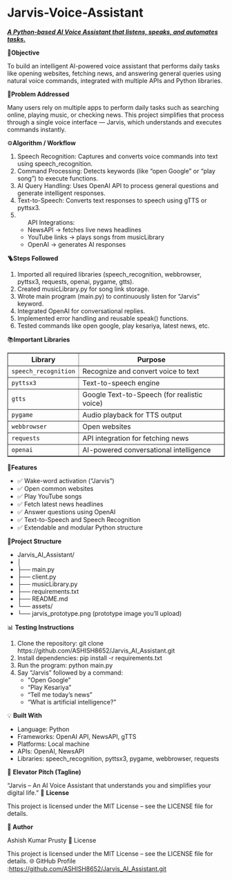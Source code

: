 # Jarvis-Voice-Assistant
<b><u><i>A Python-based AI Voice Assistant that listens, speaks, and automates tasks.</b></u></i>

🎯<b>Objective</b>

To build an intelligent AI-powered voice assistant that performs daily tasks like opening websites, fetching news, and answering general queries using natural voice commands, integrated with multiple APIs and Python libraries.

🧠<b>Problem Addressed</b>

Many users rely on multiple apps to perform daily tasks such as searching online, playing music, or checking news. This project simplifies that process through a single voice interface — Jarvis, which understands and executes commands instantly.

⚙️<b>Algorithm / Workflow</b>
<ol type ="number">
<li>Speech Recognition: Captures and converts voice commands into text using speech_recognition.</li>

<li>Command Processing: Detects keywords (like “open Google” or “play song”) to execute functions.</li>

<li>AI Query Handling: Uses OpenAI API to process general questions and generate intelligent responses.</li>

<li>Text-to-Speech: Converts text responses to speech using gTTS or pyttsx3.</li>
<li><ul>API Integrations:

<li>NewsAPI → fetches live news headlines</li>

<li>YouTube links → plays songs from musicLibrary</li>

<li>OpenAI → generates AI responses</li>
</ul>
</li>
</ol>

<b>🪜Steps Followed</b>
<ol type ="number">
<li>Imported all required libraries (speech_recognition, webbrowser, pyttsx3, requests, openai, pygame, gtts).</li>

<li>Created musicLibrary.py for song link storage.</li>

<li>Wrote main program (main.py) to continuously listen for “Jarvis” keyword.</li>

<li>Integrated OpenAI for conversational replies.</li>

<li>Implemented error handling and reusable speak() functions.</li>

<li>Tested commands like open google, play kesariya, latest news, etc.</li>
</ol>

📚<b>Important Libraries</b>
<table border="1" cellspacing="0" cellpadding="8">
  <tr>
    <th>Library</th>
    <th>Purpose</th>
  </tr>
  <tr>
    <td><code>speech_recognition</code></td>
    <td>Recognize and convert voice to text</td>
  </tr>
  <tr>
    <td><code>pyttsx3</code></td>
    <td>Text-to-speech engine</td>
  </tr>
  <tr>
    <td><code>gtts</code></td>
    <td>Google Text-to-Speech (for realistic voice)</td>
  </tr>
  <tr>
    <td><code>pygame</code></td>
    <td>Audio playback for TTS output</td>
  </tr>
  <tr>
    <td><code>webbrowser</code></td>
    <td>Open websites</td>
  </tr>
  <tr>
    <td><code>requests</code></td>
    <td>API integration for fetching news</td>
  </tr>
  <tr>
    <td><code>openai</code></td>
    <td>AI-powered conversational intelligence</td>
  </tr>
</table>

🧩<b>Features</b>
<ul>
<li> ✅ Wake-word activation (“Jarvis”)</li>
<li>✅ Open common websites</li>
<li>✅ Play YouTube songs</li>
<li>✅ Fetch latest news headlines</li>
<li>✅ Answer questions using OpenAI</li>
<li>✅ Text-to-Speech and Speech Recognition</li>
<li>✅ Extendable and modular Python structure</li>
</ul>

📁<b>Project Structure</b>
<ul>
<li>Jarvis_AI_Assistant/</li>
<li>│</li>
<li>├── main.py</li>
<li>├── client.py</li>
<li>├── musicLibrary.py</li>
<li>├── requirements.txt</li>
<li>├── README.md</li>
<li>└── assets/
<li>  └── jarvis_prototype.png  (prototype image you’ll upload)</li>
</li>
</ul>
📊 <b> Testing Instructions</b>
<ol type ="number">
<li>Clone the repository:
  git clone https://github.com/ASHISH8652/Jarvis_AI_Assistant.git
</li>
<li>Install dependencies:
pip install -r requirements.txt
</li>
<li>Run the program:
python main.py
</li>
<li>Say “Jarvis” followed by a command:
<ul>
<li>"Open Google”</li>
<li>“Play Kesariya”</li>
<li>“Tell me today’s news”</li>
<li>“What is artificial intelligence?”</li>
</ul>
</li>
</ol>
💡 <b> Built With</b>
<ul>
<li>Language: Python</li>
<li>Frameworks: OpenAI API, NewsAPI, gTTS</li>
<li>Platforms: Local machine</li>
<li>APIs: OpenAI, NewsAPI</li>
<li>Libraries: speech_recognition, pyttsx3, pygame, webbrowser, requests</li>
</ul>
🚀 <b> Elevator Pitch (Tagline)</b>

“Jarvis – An AI Voice Assistant that understands you and simplifies your digital life.”
🧾 <b>License</b>

This project is licensed under the MIT License – see the LICENSE file for details.

<b>💬 Author</b>

Ashish Kumar Prusty
🧾 License

This project is licensed under the MIT License – see the LICENSE file for details.
🌐 GitHub Profile :https://github.com/ASHISH8652/Jarvis_AI_Assistant.git


